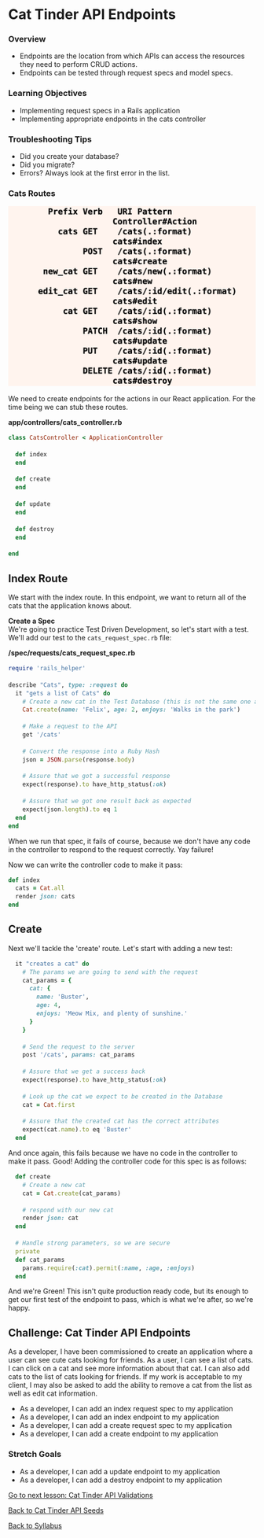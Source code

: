 # Cat Tinder API Endpoints

### Overview
- Endpoints are the location from which APIs can access the resources they need to perform CRUD actions.
- Endpoints can be tested through request specs and model specs.

### Learning Objectives
- Implementing request specs in a Rails application
- Implementing appropriate endpoints in the cats controller

### Troubleshooting Tips
- Did you create your database?
- Did you migrate?
- Errors? Always look at the first error in the list.

### Cats Routes

![routes](../assets/rails-routes.png)

We need to create endpoints for the actions in our React application. For the time being we can stub these routes.

**app/controllers/cats_controller.rb**
```ruby
class CatsController < ApplicationController

  def index
  end

  def create
  end

  def update
  end

  def destroy
  end

end
```

## Index Route
We start with the index route. In this endpoint, we want to return all of the cats that the application knows about.

**Create a Spec**  
We're going to practice Test Driven Development, so let's start with a test. We'll add our test to the `cats_request_spec.rb` file:

**/spec/requests/cats_request_spec.rb**
```ruby
require 'rails_helper'

describe "Cats", type: :request do
  it "gets a list of Cats" do
    # Create a new cat in the Test Database (this is not the same one as development)
    Cat.create(name: 'Felix', age: 2, enjoys: 'Walks in the park')

    # Make a request to the API
    get '/cats'

    # Convert the response into a Ruby Hash
    json = JSON.parse(response.body)

    # Assure that we got a successful response
    expect(response).to have_http_status(:ok)

    # Assure that we got one result back as expected
    expect(json.length).to eq 1
  end
end
```

When we run that spec, it fails of course, because we don't have any code in the controller to respond to the request correctly. Yay failure!

Now we can write the controller code to make it pass:

```ruby
def index
  cats = Cat.all
  render json: cats
end
```

## Create
Next we'll tackle the 'create' route.  Let's start with adding a new test:

```ruby
  it "creates a cat" do
    # The params we are going to send with the request
    cat_params = {
      cat: {
        name: 'Buster',
        age: 4,
        enjoys: 'Meow Mix, and plenty of sunshine.'
      }
    }

    # Send the request to the server
    post '/cats', params: cat_params

    # Assure that we get a success back
    expect(response).to have_http_status(:ok)

    # Look up the cat we expect to be created in the Database
    cat = Cat.first

    # Assure that the created cat has the correct attributes
    expect(cat.name).to eq 'Buster'
  end
```

And once again, this fails because we have no code in the controller to make it pass. Good! Adding the controller code for this spec is as follows:

```ruby
  def create
    # Create a new cat
    cat = Cat.create(cat_params)

    # respond with our new cat
    render json: cat
  end

  # Handle strong parameters, so we are secure
  private
  def cat_params
    params.require(:cat).permit(:name, :age, :enjoys)
  end
```

And we're Green! This isn't quite production ready code, but its enough to get our first test of the endpoint to pass, which is what we're after, so we're happy.  


## Challenge: Cat Tinder API Endpoints
As a developer, I have been commissioned to create an application where a user can see cute cats looking for friends. As a user, I can see a list of cats. I can click on a cat and see more information about that cat. I can also add cats to the list of cats looking for friends. If my work is acceptable to my client, I may also be asked to add the ability to remove a cat from the list as well as edit cat information.

- As a developer, I can add an index request spec to my application
- As a developer, I can add an index endpoint to my application
- As a developer, I can add a create request spec to my application
- As a developer, I can add a create endpoint to my application

### Stretch Goals
- As a developer, I can add a update endpoint to my application
- As a developer, I can add a destroy endpoint to my application


[ Go to next lesson: Cat Tinder API Validations ](./validations.md)

[ Back to Cat Tinder API Seeds ](./seeds.md)

[ Back to Syllabus ](../../README.md#cat-tinder-backend)

